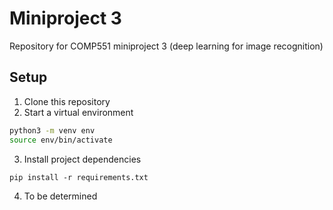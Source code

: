 # Miniproject 3
Repository for COMP551 miniproject 3 (deep learning for image recognition)

## Setup
1. Clone this repository
2. Start a virtual environment 
  ```bash
  python3 -m venv env
  source env/bin/activate
  ```
3. Install project dependencies
  ```
  pip install -r requirements.txt
  ```
4. To be determined
